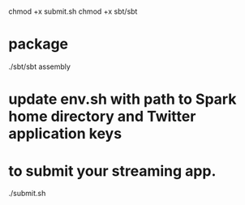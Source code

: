 #
chmod +x submit.sh
chmod +x sbt/sbt

# package
./sbt/sbt assembly

# update env.sh with path to Spark home directory and Twitter application keys

# to submit your streaming app.
./submit.sh